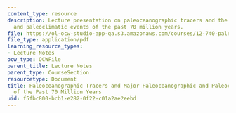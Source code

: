```yaml
---
content_type: resource
description: Lecture presentation on paleoceanographic tracers and the major paleoceanographic
  and paleoclimatic events of the past 70 million years.
file: https://ol-ocw-studio-app-qa.s3.amazonaws.com/courses/12-740-paleoceanography-spring-2008/f5fbc800bcb1e2820f22c01a2ae2eebd_lec01_slide.pdf
file_type: application/pdf
learning_resource_types:
- Lecture Notes
ocw_type: OCWFile
parent_title: Lecture Notes
parent_type: CourseSection
resourcetype: Document
title: Paleoceanographic Tracers and Major Paleoceanographic and Paleoclimate Events
  of the Past 70 Million Years
uid: f5fbc800-bcb1-e282-0f22-c01a2ae2eebd
---
```

